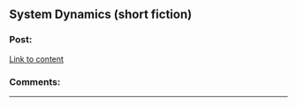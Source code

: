 ## System Dynamics (short fiction)

### Post:

[Link to content](https://vanpeerblog.wordpress.com/system-dynamics/)

### Comments:

---

